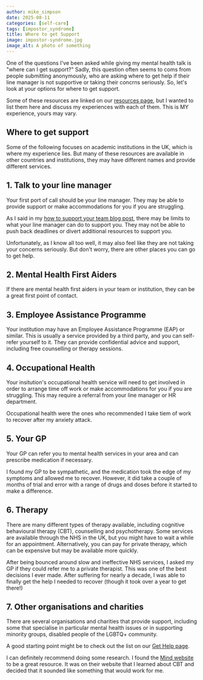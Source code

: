 ```yaml
---
author: mike_simpson
date: 2025-08-11
categories: [self-care]
tags: [impostor_syndrome]
title: Where to get Support
image: impostor-syndrome.jpg
image_alt: A photo of something
---
```


One of the questions I've been asked while giving my mental health talk is "where can I get support?"
Sadly, this question often seems to coms from people submitting anonymously, who are asking where to get
help if their line manager is not supportive or taking their concrns seriously. So, let's 
look at your options for where to get support.

Some of these resources are linked on our [resources page]({{site.baseurl}}/resources/tips), but I wanted to list them here and discuss my experiences with each of them. This is MY experience, yours may vary.

## Where to get support

Some of the following focuses on academic institutions in the UK, which is where my experience lies.
But many of these resources are available in other countries and institutions, they may have different names
and provide different services.

## 1. Talk to your line manager

Your first port of call should be your line manager. They may be able to provide support or make accommodations for 
you if you are struggling.

As I said in my [how to support your team blog post]({{site.baseurl}}/blog/supporting-your-team), 
there may be limits to what your line manager can do
to support you. They may not be able to push back deadlines or divert additional resources to support you.

Unfortunately, as I know all too well, it may also feel like they are not taking your concerns seriously.
But don't worry, there are other places you can go to get help.

## 2. Mental Health First Aiders

If there are mental health first aiders in your team or institution, they can be a great first point of contact.

## 3. Employee Assistance Programme

Your institution may have an Employee Assistance Programme (EAP) or similar.  This is usually a service provided by a third party, and you can self-refer yourself to it. They can provide confidential advice and support, including free counselling or therapy sessions.

## 4. Occupational Health

Your insitution's occupational health service will need to get involved in order to arrange time off work or make accommodations for you if you are struggling. This may require a referral from your line manager or HR department.

Occupational health were the ones who recommended I take tiem of work to recover after my anxiety attack.

## 5. Your GP

Your GP can refer you to mental health services in your area and can prescribe medication if necessary. 

I found my GP to be sympathetic, and the medication took the edge of my symptoms and allowed me to recover. However, it did take a couple of months of trial and error with a range of drugs and doses before it started to make a difference.

## 6. Therapy

There are many different types of therapy available, including cognitive behavioural therapy (CBT), counselling and psychotherapy. Some services are 
available through the NHS in the UK, but you might have to wait a while for an appointment. Alternatively, you can pay for private therapy, which can be expensive but may be available more quickly. 

After being bounced around slow and ineffective NHS services, I asked my GP if they could refer me to a private therapist. This was one of the best decisions I ever made. After suffering for nearly a decade, I was able to finally get the help I needed to recover (though it took over a year to get there!)

## 7. Other organisations and charities

There are several organisations and charities that provide support, including some that specialise in particular mental health issues or in supporting minority groups, disabled people of the LGBTQ+ community.

A good starting point might be to check out the list on our [Get Help page]({{site.baseurl}}/resources/get-help).

I can definitely recommend doing some research. I found the [Mind website](https://www.mind.org.uk/) to be a great resource. It was on their website that I learned about CBT and decided that it sounded like something that would work for me. 